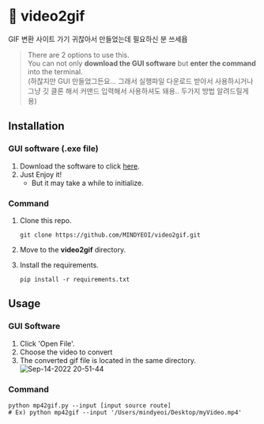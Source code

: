 # 🎥 video2gif
GIF 변환 사이트 가기 귀찮아서 만들었는데 필요하신 분 쓰세욥


> There are 2 options to use this.  
> You can not only **download the GUI software** but **enter the command** into the terminal.  
> (하찮지만 GUI 만들었그든요... 그래서 실행파일 다운로드 받아서 사용하시거나 그냥 깃 클론 해서 커맨드 입력해서 사용하셔도 돼용.. 두가지 방법 알려드릴게용)

## Installation

### GUI software (.exe file)
1. Download the software to click [here](https://drive.google.com/file/d/1eZHgNFQtStQqf6wx2HLXp4e7-6XvfHQF/view?usp=sharing).
2. Just Enjoy it!
   * But it may take a while to initialize.
   

### Command
1. Clone this repo.
   ```
   git clone https://github.com/MINDYEOI/video2gif.git
   ```

2. Move to the **video2gif** directory.

3. Install the requirements.
   ```
   pip install -r requirements.txt
   ```


## Usage

### GUI Software
1. Click 'Open File'.
2. Choose the video to convert
3. The converted gif file is located in the same directory.
![Sep-14-2022 20-51-44](https://user-images.githubusercontent.com/71140885/190146562-b72e6e35-7eca-4e16-b5d1-1360daac810b.gif)


### Command
```
python mp42gif.py --input [input source route] 
# Ex) python mp42gif --input '/Users/mindyeoi/Desktop/myVideo.mp4'
```